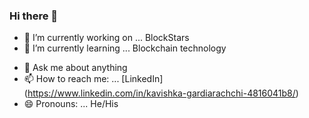 ### Hi there 👋

<!--
**cawizca/cawizca** is a ✨ _special_ ✨ repository because its `README.md` (this file) appears on your GitHub profile.

Here are some ideas to get you started:
-->
- 🔭 I’m currently working on ... BlockStars
- 🌱 I’m currently learning ... Blockchain technology 
<!-- 
- 👯 I’m looking to collaborate on ...
- 🤔 I’m looking for help with ... 
-->
- 💬 Ask me about anything
- 📫 How to reach me: ... [LinkedIn] (https://www.linkedin.com/in/kavishka-gardiarachchi-4816041b8/)
- 😄 Pronouns: ... He/His
<!-- - ⚡ Fun fact: ... -->

